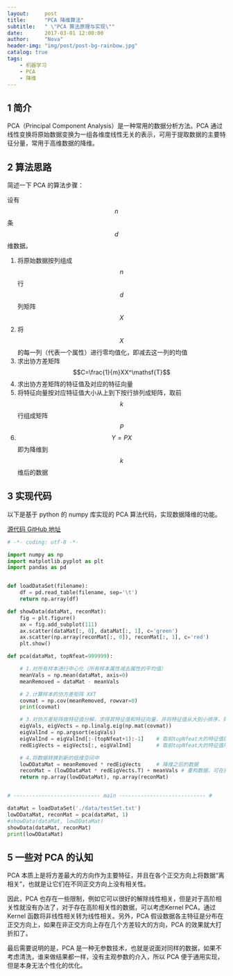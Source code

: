 ```yaml
---
layout:     post
title:      "PCA 降维算法"
subtitle:   " \"PCA 算法原理与实现\""
date:       2017-03-01 12:00:00
author:     "Nova"
header-img: "img/post/post-bg-rainbow.jpg"
catalog: true
tags:
    - 机器学习
    - PCA
    - 降维
---
```


## 1 简介

PCA（Principal Component Analysis）是一种常用的数据分析方法。PCA 通过线性变换将原始数据变换为一组各维度线性无关的表示，可用于提取数据的主要特征分量，常用于高维数据的降维。

## 2 算法思路

简述一下 PCA 的算法步骤：

设有 $$n$$ 条 $$d$$ 维数据。

1. 将原始数据按列组成 $$n$$ 行 $$d$$ 列矩阵 $$X$$
2. 将 $$X$$ 的每一列（代表一个属性）进行零均值化，即减去这一列的均值
3. 求出协方差矩阵 $$C=\frac{1}{m}XX^\mathsf{T}$$
4. 求出协方差矩阵的特征值及对应的特征向量
5. 将特征向量按对应特征值大小从上到下按行排列成矩阵，取前 $$k$$ 行组成矩阵 $$P$$
6. $$Y=PX$$ 即为降维到 $$k$$ 维后的数据

## 3 实现代码

以下是基于 python 的 numpy 库实现的 PCA 算法代码，实现数据降维的功能。

[源代码 GitHub 地址](https://github.com/zlxy9892/ml_code/tree/master/algorithm/pca)

```python
# -*- coding: utf-8 -*-

import numpy as np
import matplotlib.pyplot as plt
import pandas as pd


def loadDataSet(filename):
    df = pd.read_table(filename, sep='\t')
    return np.array(df)

def showData(dataMat, reconMat):
    fig = plt.figure()
    ax = fig.add_subplot(111)
    ax.scatter(dataMat[:, 0], dataMat[:, 1], c='green')
    ax.scatter(np.array(reconMat[:, 0]), reconMat[:, 1], c='red')
    plt.show()

def pca(dataMat, topNfeat=999999):

    # 1.对所有样本进行中心化（所有样本属性减去属性的平均值）
    meanVals = np.mean(dataMat, axis=0)
    meanRemoved = dataMat - meanVals

    # 2.计算样本的协方差矩阵 XXT
    covmat = np.cov(meanRemoved, rowvar=0)
    print(covmat)

    # 3.对协方差矩阵做特征值分解，求得其特征值和特征向量，并将特征值从大到小排序，筛选出前topNfeat个
    eigVals, eigVects = np.linalg.eig(np.mat(covmat))
    eigValInd = np.argsort(eigVals)
    eigValInd = eigValInd[:-(topNfeat+1):-1]    # 取前topNfeat大的特征值的索引
    redEigVects = eigVects[:, eigValInd]        # 取前topNfeat大的特征值所对应的特征向量

    # 4.将数据转换到新的低维空间中
    lowDDataMat = meanRemoved * redEigVects     # 降维之后的数据
    reconMat = (lowDDataMat * redEigVects.T) + meanVals # 重构数据，可在原数据维度下进行对比查看
    return np.array(lowDDataMat), np.array(reconMat)


# ---------------------------- main ---------------------------- #

dataMat = loadDataSet('./data/testSet.txt')
lowDDataMat, reconMat = pca(dataMat, 1)
#showData(dataMat, lowDDataMat)
showData(dataMat, reconMat)
print(lowDDataMat)
```

## 5 一些对 PCA 的认知

PCA 本质上是将方差最大的方向作为主要特征，并且在各个正交方向上将数据“离相关”，也就是让它们在不同正交方向上没有相关性。

因此，PCA 也存在一些限制，例如它可以很好的解除线性相关，但是对于高阶相关性就没有办法了，对于存在高阶相关性的数据，可以考虑Kernel PCA，通过 Kernel 函数将非线性相关转为线性相关。另外，PCA 假设数据各主特征是分布在正交方向上，如果在非正交方向上存在几个方差较大的方向，PCA 的效果就大打折扣了。

最后需要说明的是，PCA 是一种无参数技术，也就是说面对同样的数据，如果不考虑清洗，谁来做结果都一样，没有主观参数的介入，所以 PCA 便于通用实现，但是本身无法个性化的优化。